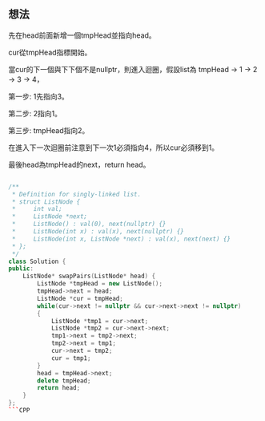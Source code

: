 ## 想法
先在head前面新增一個tmpHead並指向head。

cur從tmpHead指標開始。

當cur的下一個與下下個不是nullptr，則進入迴圈，假設list為 tmpHead -> 1 -> 2 -> 3 -> 4，

第一步: 1先指向3。

第二步: 2指向1。

第三步: tmpHead指向2。

在進入下一次迴圈前注意到下一次1必須指向4，所以cur必須移到1。

最後head為tmpHead的next，return head。

```CPP

/**
 * Definition for singly-linked list.
 * struct ListNode {
 *     int val;
 *     ListNode *next;
 *     ListNode() : val(0), next(nullptr) {}
 *     ListNode(int x) : val(x), next(nullptr) {}
 *     ListNode(int x, ListNode *next) : val(x), next(next) {}
 * };
 */
class Solution {
public:
    ListNode* swapPairs(ListNode* head) {
        ListNode *tmpHead = new ListNode();
        tmpHead->next = head;
        ListNode *cur = tmpHead;
        while(cur->next != nullptr && cur->next->next != nullptr)
        {
            ListNode *tmp1 = cur->next;
            ListNode *tmp2 = cur->next->next;
            tmp1->next = tmp2->next;
            tmp2->next = tmp1;
            cur->next = tmp2;
            cur = tmp1;
        }
        head = tmpHead->next;
        delete tmpHead;
        return head;
    }
};
```CPP
